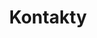 ---
title: "Kontakty"
description: "Kontaktujte nás!"
images: []
draft: false
menu: main
weight: 4
---